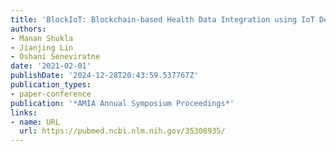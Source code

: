 ```yaml
---
title: 'BlockIoT: Blockchain-based Health Data Integration using IoT Devices'
authors:
- Manan Shukla
- Jianjing Lin
- Oshani Seneviratne
date: '2021-02-01'
publishDate: '2024-12-28T20:43:59.537767Z'
publication_types:
- paper-conference
publication: '*AMIA Annual Symposium Proceedings*'
links:
- name: URL
  url: https://pubmed.ncbi.nlm.nih.gov/35308935/
---
```

